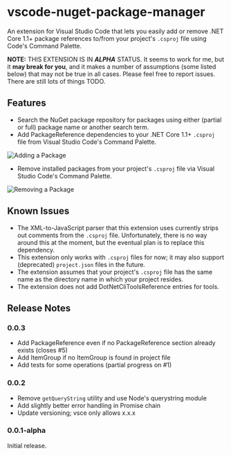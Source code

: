 # vscode-nuget-package-manager

An extension for Visual Studio Code that lets you easily add or remove 
.NET Core 1.1+ package references to/from your project's `.csproj` file
using Code's Command Palette.

**NOTE:** THIS EXTENSION IS IN **_ALPHA_** STATUS. It seems to work for me,
but it **may break for you**, and it makes a number of assumptions (some listed
below) that may not be true in all cases. Please feel free to report
issues. There are still lots of things TODO.

## Features

- Search the NuGet package repository for packages using either (partial
or full) package name or another search term.
- Add PackageReference dependencies to your .NET Core 1.1+ `.csproj` file
from Visual Studio Code's Command Palette.

![Adding a Package](https://github.com/jmrog/vscode-nuget-package-manager/raw/master/images/add-package.gif)

- Remove installed packages from your project's `.csproj` file via Visual
Studio Code's Command Palette.

![Removing a Package](https://github.com/jmrog/vscode-nuget-package-manager/raw/master/images/remove-package.gif)

## Known Issues

- The XML-to-JavaScript parser that this extension uses currently strips out
comments from the `.csproj` file. Unfortunately, there is no way around this
at the moment, but the eventual plan is to replace this dependency.
- This extension only works with `.csproj` files for now; it may also
support (deprecated) `project.json` files in the future.
- The extension assumes that your project's `.csproj` file has the same
name as the directory name in which your project resides.
- The extension does not add DotNetCliToolsReference entries for tools.

## Release Notes

### 0.0.3
- Add PackageReference even if no PackageReference section already exists (closes #5)
- Add ItemGroup if no ItemGroup is found in project file
- Add tests for some operations (partial progress on #1)

### 0.0.2
- Remove `getQueryString` utility and use Node's querystring module
- Add slightly better error handling in Promise chain
- Update versioning; vsce only allows x.x.x

### 0.0.1-alpha

Initial release.

